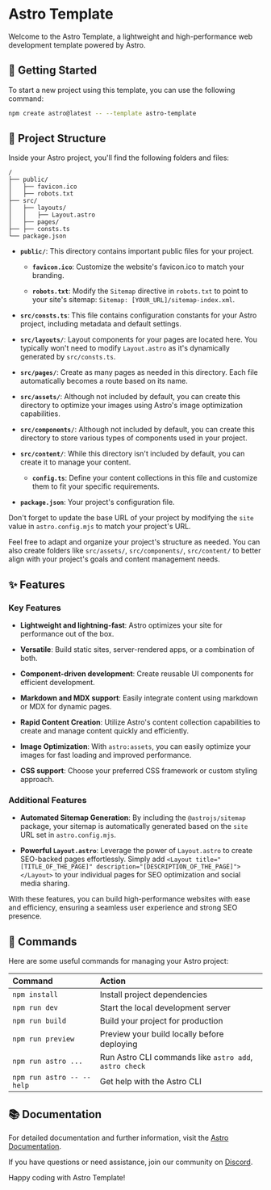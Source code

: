 # Astro Template

Welcome to the Astro Template, a lightweight and high-performance web development template powered by Astro.

## 🚀 Getting Started

To start a new project using this template, you can use the following command:

```sh
npm create astro@latest -- --template astro-template
```

## 📁 Project Structure

Inside your Astro project, you'll find the following folders and files:

```
/
├── public/
│   ├── favicon.ico
│   ├── robots.txt
├── src/
│   ├── layouts/
│   │   ├── Layout.astro
│   ├── pages/
├── ├── consts.ts
└── package.json
```

- **`public/`**: This directory contains important public files for your project.

    - **`favicon.ico`**: Customize the website's favicon.ico to match your branding.
    
    - **`robots.txt`**: Modify the `Sitemap` directive in `robots.txt` to point to your site's sitemap: `Sitemap: [YOUR_URL]/sitemap-index.xml`.

- **`src/consts.ts`**: This file contains configuration constants for your Astro project, including metadata and default settings.

- **`src/layouts/`**: Layout components for your pages are located here. You typically won't need to modify `Layout.astro` as it's dynamically generated by `src/consts.ts`.

- **`src/pages/`**: Create as many pages as needed in this directory. Each file automatically becomes a route based on its name.

- **`src/assets/`**: Although not included by default, you can create this directory to optimize your images using Astro's image optimization capabilities.

- **`src/components/`**: Although not included by default, you can create this directory to store various types of components used in your project.

- **`src/content/`**: While this directory isn't included by default, you can create it to manage your content.

    - **`config.ts`**: Define your content collections in this file and customize them to fit your specific requirements.

- **`package.json`**: Your project's configuration file.

Don't forget to update the base URL of your project by modifying the `site` value in `astro.config.mjs` to match your project's URL.

Feel free to adapt and organize your project's structure as needed. You can also create folders like `src/assets/`, `src/components/`, `src/content/` to better align with your project's goals and content management needs.

## ✨ Features

### Key Features

- **Lightweight and lightning-fast**: Astro optimizes your site for performance out of the box.

- **Versatile**: Build static sites, server-rendered apps, or a combination of both.

- **Component-driven development**: Create reusable UI components for efficient development.

- **Markdown and MDX support**: Easily integrate content using markdown or MDX for dynamic pages.

- **Rapid Content Creation**: Utilize Astro's content collection capabilities to create and manage content quickly and efficiently.

- **Image Optimization**: With `astro:assets`, you can easily optimize your images for fast loading and improved performance.

- **CSS support**: Choose your preferred CSS framework or custom styling approach.

### Additional Features

- **Automated Sitemap Generation**: By including the `@astrojs/sitemap` package, your sitemap is automatically generated based on the `site` URL set in `astro.config.mjs`.

- **Powerful `Layout.astro`**: Leverage the power of `Layout.astro` to create SEO-backed pages effortlessly. Simply add `<Layout title="[TITLE_OF_THE_PAGE]" description="[DESCRIPTION_OF_THE_PAGE]"></Layout>` to your individual pages for SEO optimization and social media sharing.

With these features, you can build high-performance websites with ease and efficiency, ensuring a seamless user experience and strong SEO presence.

## 🧞 Commands

Here are some useful commands for managing your Astro project:

| Command                   | Action                                           |
| :------------------------ | :----------------------------------------------- |
| `npm install`             | Install project dependencies                    |
| `npm run dev`             | Start the local development server              |
| `npm run build`           | Build your project for production               |
| `npm run preview`         | Preview your build locally before deploying    |
| `npm run astro ...`       | Run Astro CLI commands like `astro add`, `astro check` |
| `npm run astro -- --help` | Get help with the Astro CLI                     |

## 📚 Documentation

For detailed documentation and further information, visit the [Astro Documentation](https://docs.astro.build).

If you have questions or need assistance, join our community on [Discord](https://astro.build/chat).

Happy coding with Astro Template!